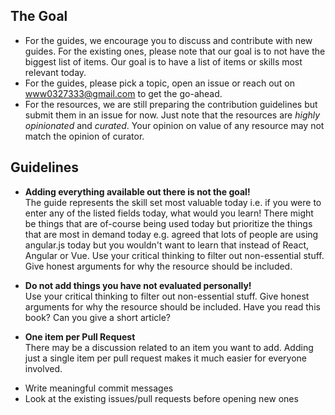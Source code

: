 ## The Goal

* For the guides, we encourage you to discuss and contribute with new guides. For the existing ones, please note that our goal is to not have the biggest list of items. Our goal is to have a list of items or skills most relevant today.
* For the guides, please pick a topic, open an issue or reach out on www0327333@gmail.com to get the go-ahead.
* For the resources, we are still preparing the contribution guidelines but submit them in an issue for now. Just note that the resources are *highly opinionated* and *curated*. Your opinion on value of any resource may not match the opinion of curator.  


## Guidelines

- <p><strong>Adding everything available out there is not the goal!</strong><br /> 
  The guide represents the skill set most valuable today i.e. if you were to enter any of the listed fields today, what would you learn! There might be things that are of-course being used today but prioritize the things that are most in demand today e.g. agreed that lots of people are using angular.js today but you wouldn't want to learn that instead of React, Angular or Vue. Use your critical thinking to filter out non-essential stuff. Give honest arguments for why the resource should be included.</p>
- <p><strong>Do not add things you have not evaluated personally!</strong><br /> 
  Use your critical thinking to filter out non-essential stuff. Give honest arguments for why the resource should be included. Have you read this book? Can you give a short article?</p>
- <p><strong>One item per Pull Request</strong><br />
  There may be a discussion related to an item you want to add. Adding just a single item per pull request makes it much easier for everyone involved.</p>
- Write meaningful commit messages
- Look at the existing issues/pull requests before opening new ones

